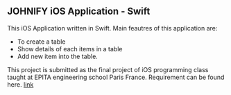## JOHNIFY iOS Application - Swift

This iOS Application written in Swift. Main feautres of this application are: 

- To create a table 
- Show details of each items in a table 
- Add new item into the table.

This project is submitted as the final project of iOS programming class taught at EPITA engineering school Paris France. 
Requirement can be found here. [link](https://github.com/junaidkhalid1/Junaid_KHALID_2017_IOS_EPITA/blob/master/ADVANCED-IOS-PROGRAMMING-EPITA-Winter-2017.pdf)
